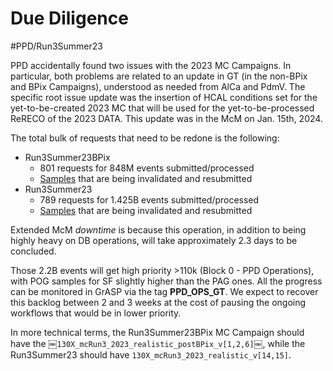 # Due Diligence
#PPD/Run3Summer23

PPD accidentally found two issues with the 2023 MC Campaigns. In particular, both problems are related to an update in GT (in the non-BPix and BPix Campaigns), understood as needed from AlCa and PdmV. The specific root issue update was the insertion of HCAL conditions set for the yet-to-be-created 2023 MC that will be used for the yet-to-be-processed ReRECO of the 2023 DATA. This update was in the McM on Jan. 15th, 2024.

The total bulk of requests that need to be redone is the following:
- Run3Summer23BPix 
  - 801 requests for 848M events submitted/processed
  - [Samples](https://github.com/jordan-martins/Log_Run3Summer23/blob/main/Run3Summer23BPixDR_/bpix_campaing.md) that are being invalidated and resubmitted
- Run3Summer23
  - 789 requests for 1.425B events submitted/processed
  - [Samples](https://github.com/jordan-martins/Log_Run3Summer23/blob/main/Run3Summer23_/non_bpix.md) that are being invalidated and resubmitted

Extended McM *downtime* is because this operation, in addition to being highly heavy on DB operations, will take approximately 2.3 days to be concluded.

Those 2.2B events will get high priority >110k  (Block 0 - PPD Operations), with POG samples for SF slightly higher than the PAG ones. All the progress can be monitored in GrASP via the tag **PPD_OPS_GT**. We expect to recover this backlog between 2 and 3 weeks at the cost of pausing the ongoing workflows that would be in lower priority.

In more technical terms, the Run3Summer23BPix MC Campaign should have the ￼`130X_mcRun3_2023_realistic_postBPix_v[1,2,6]`￼, while the Run3Summer23 should have `130X_mcRun3_2023_realistic_v[14,15]`.
